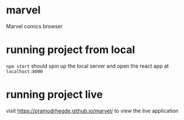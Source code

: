 # marvel
Marvel comics browser

# running project from local

`npm start` should spin up the local server and open the react app at `localhost:8000`

# running project live

visit https://pramodrhegde.github.io/marvel/ to view the live application
